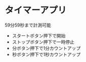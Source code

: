 # タイマーアプリ
59分59秒まで計測可能  
- スタートボタン押下で開始  
- ストップボタン押下で一時停止  
- 分ボタン押下で1分カウントアップ  
- 秒ボタン押下で1秒カウントアップ  
